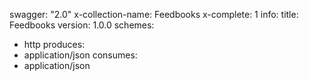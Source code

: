 swagger: "2.0"
x-collection-name: Feedbooks
x-complete: 1
info:
  title: Feedbooks
  version: 1.0.0
schemes:
- http
produces:
- application/json
consumes:
- application/json